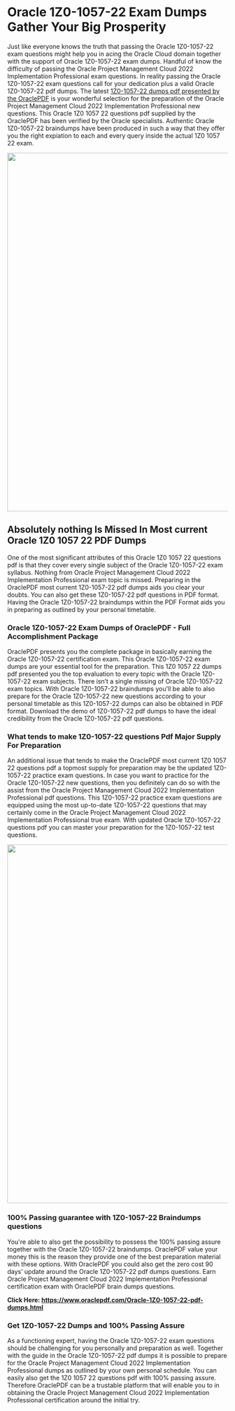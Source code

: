 <h1>Oracle 1Z0-1057-22 Exam Dumps Gather Your Big Prosperity</h1>
<p>Just like everyone knows the truth that passing the Oracle 1Z0-1057-22 exam questions might help you in acing the&nbsp;Oracle Cloud&nbsp;domain together with the support of Oracle 1Z0-1057-22 exam dumps. Handful of know the difficulty of passing the Oracle Project Management Cloud 2022 Implementation Professional exam questions. In reality passing the Oracle 1Z0-1057-22 exam questions call for your dedication plus a valid Oracle 1Z0-1057-22 pdf dumps. The latest&nbsp;<a href="https://www.oraclepdf.com/Oracle-1Z0-1057-22-pdf-dumps.html">1Z0-1057-22 dumps pdf presented by the OraclePDF</a>&nbsp;is your wonderful selection for the preparation of the Oracle Project Management Cloud 2022 Implementation Professional new questions. This Oracle 1Z0 1057 22 questions pdf supplied by the OraclePDF has been verified by the Oracle specialists. Authentic Oracle 1Z0-1057-22 braindumps have been produced in such a way that they offer you the right expiation to each and every query inside the actual 1Z0 1057 22 exam.</p>
<p><a href="https://www.oraclepdf.com/Oracle-1Z0-1057-22-pdf-dumps.html"><img src="https://i.ibb.co/mJY6Knz/1.png" width="820" /></a></p>
<h2>Absolutely nothing Is Missed In Most current Oracle 1Z0 1057 22 PDF Dumps</h2>
<p>One of the most significant attributes of this Oracle 1Z0 1057 22 questions pdf is that they cover every single subject of the Oracle 1Z0-1057-22 exam syllabus. Nothing from Oracle Project Management Cloud 2022 Implementation Professional exam topic is missed. Preparing in the OraclePDF most current 1Z0-1057-22 pdf dumps aids you clear your doubts. You can also get these 1Z0-1057-22 pdf questions in PDF format. Having the Oracle 1Z0-1057-22 braindumps within the PDF Format aids you in preparing as outlined by your personal timetable.</p>
<h3>Oracle 1Z0-1057-22 Exam Dumps of OraclePDF - Full Accomplishment Package</h3>
<p>OraclePDF presents you the complete package in basically earning the Oracle 1Z0-1057-22 certification exam. This Oracle 1Z0-1057-22 exam dumps are your essential tool for the preparation. This 1Z0 1057 22 dumps pdf presented you the top evaluation to every topic with the Oracle 1Z0-1057-22 exam subjects. There isn&rsquo;t a single missing of Oracle 1Z0-1057-22 exam topics. With Oracle 1Z0-1057-22 braindumps you'll be able to also prepare for the Oracle 1Z0-1057-22 new questions according to your personal timetable as this 1Z0-1057-22 dumps can also be obtained in PDF format. Download the demo of 1Z0-1057-22 pdf dumps to have the ideal credibility from the Oracle 1Z0-1057-22 pdf questions.</p>
<h3>What tends to make 1Z0-1057-22 questions Pdf Major Supply For Preparation</h3>
<p>An additional issue that tends to make the OraclePDF most current 1Z0 1057 22 questions pdf a topmost supply for preparation may be the updated 1Z0-1057-22 practice exam questions. In case you want to practice for the Oracle 1Z0-1057-22 new questions, then you definitely can do so with the assist from the Oracle Project Management Cloud 2022 Implementation Professional pdf questions. This 1Z0-1057-22 practice exam questions are equipped using the most up-to-date 1Z0-1057-22 questions that may certainly come in the Oracle Project Management Cloud 2022 Implementation Professional true exam. With updated Oracle 1Z0-1057-22 questions pdf you can master your preparation for the 1Z0-1057-22 test questions.</p>
<p><img src="https://i.ibb.co/TWQ7T6D/2.png" width="820" /></p>
<h3>100% Passing guarantee with 1Z0-1057-22 Braindumps questions</h3>
<p>You're able to also get the possibility to possess the 100% passing assure together with the Oracle 1Z0-1057-22 braindumps. OraclePDF value your money this is the reason they provide one of the best preparation material with these options. With OraclePDF you could also get the zero cost 90 days&rsquo; update around the Oracle 1Z0-1057-22 pdf dumps questions. Earn Oracle Project Management Cloud 2022 Implementation Professional certification exam with&nbsp;OraclePDF&nbsp;brain dumps questions.</p>
<p><strong>Click Here: <a href="https://www.oraclepdf.com/Oracle-1Z0-1057-22-pdf-dumps.html">https://www.oraclepdf.com/Oracle-1Z0-1057-22-pdf-dumps.html</a></strong></p>
<h3>Get 1Z0-1057-22&nbsp;Dumps&nbsp;and 100% Passing Assure</h3>
<p>As a functioning expert, having the Oracle 1Z0-1057-22 exam questions should be challenging for you personally and preparation as well. Together with the guide in the Oracle 1Z0-1057-22 pdf dumps it is possible to prepare for the Oracle Project Management Cloud 2022 Implementation Professional dumps as outlined by your own personal schedule. You can easily also get the 1Z0 1057 22 questions pdf with 100% passing assure. Therefore OraclePDF can be a trustable platform that will enable you to in obtaining the Oracle Project Management Cloud 2022 Implementation Professional certification around the initial try.</p>
